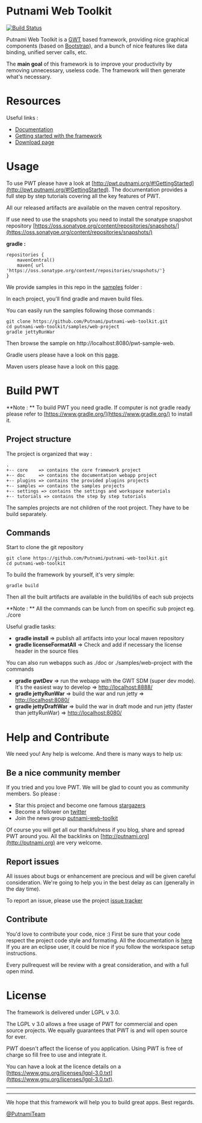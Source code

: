 Putnami Web Toolkit
===================

[![Build Status](https://travis-ci.org/Putnami/putnami-web-toolkit.svg?branch=master)](https://travis-ci.org/Putnami/putnami-web-toolkit)

Putnami Web Toolkit is a [GWT](http://www.gwtproject.org/) based framework, providing nice graphical components (based on [Bootstrap](http://www.getbootstrap.com/)), and a bunch of nice features like data binding, unified server calls, etc.

The **main goal** of this framework is to improve your productivity by removing unnecessary, useless code. The framework will then generate what's necessary.

# Resources
Useful links :

* [Documentation](http://pwt.putnami.org/)
* [Getting started with the framework](http://pwt.putnami.org/#!GettingStarted)
* [Download page](http://pwt.putnami.org/#!Download)

# Usage #
To use PWT please have a look at [http://pwt.putnami.org/#!GettingStarted](http://pwt.putnami.org/#!GettingStarted). The documentation provides a full step by step tutorials covering all the key features of PWT.

All our released artifacts are available on the maven central repository.

If use need to use the snapshots you need to install the sonatype snapshot repository [https://oss.sonatype.org/content/repositories/snapshots/](https://oss.sonatype.org/content/repositories/snapshots/)

**gradle :**

```
repositories {
	mavenCentral()
	maven{ url 'https://oss.sonatype.org/content/repositories/snapshots/'}
}
```

We provide samples in this repo in the [samples](https://github.com/Putnami/putnami-web-toolkit/tree/master/samples) folder :

In each project, you'll find gradle and maven build files.

You can easily run the samples following those commands :

```
git clone https://github.com/Putnami/putnami-web-toolkit.git
cd putnami-web-toolkit/samples/web-project
gradle jettyRunWar
```

Then browse the sample on http://localhost:8080/pwt-sample-web.

Gradle users please have a look on this [page](https://github.com/Putnami/putnami-web-toolkit/wiki/GradleUsage).

Maven users please have a look on this [page](https://github.com/Putnami/putnami-web-toolkit/wiki/MavenUsage).


# Build PWT #

**Note : ** To build PWT you need gradle. If computer is not gradle ready please refer to [https://www.gradle.org/](https://www.gradle.org/) to install it.

## Project structure ##

The project is organized that way :

```
.
+-- core    => contains the core framework project
+-- doc     => contains the documentation webapp project
+-- plugins => contains the provided plugins projects
+-- samples => contains the samples projects
+-- settings => contains the settings and workspace materials
+-- tutorials => contains the step by step tutorials
```
The samples projects are not children of the root project. They have to be build separately.

## Commands ##

Start to clone the git repository

```
git clone https://github.com/Putnami/putnami-web-toolkit.git
cd putnami-web-toolkit
```

To build the framework by yourself, it's very simple:

```
gradle build
```

Then all the built artifacts are available in the build/libs of each sub projects

**Note : ** All the commands can be lunch from on specific sub project eg. ./core

Useful gradle tasks:

* **gradle install** => publish all artifacts into your local maven repository
* **gradle licenseFormatAll** => Check and add if necessary the license header in the source files

You can also run webapps such as ./doc or ./samples/web-project with the commands

* **gradle gwtDev** => run the webapp with the GWT SDM (super dev mode). It's the easiest way to develop => [http://localhost:8888/](http://localhost:8888/)
* **gradle jettyRunWar** => build the war and run jetty => [http://localhost:8080/](http://localhost:8080/)
* **gradle jettyDraftWar** => build the war in draft mode and run jetty (faster than jettyRunWar) => [http://localhost:8080/](http://localhost:8080/)

# Help and Contribute #
We need you!
Any help is welcome. And there is many ways to help us:

## Be a nice community member ##
If you tried and you love PWT. We will be glad to count you as community members. So please :

* Star this project and become one famous [stargazers](https://github.com/Putnami/putnami-web-toolkit/stargazers)
* Become a follower on [twitter](https://twitter.com/PutnamiTeam)
* Join the news group [putnami-web-toolkit](https://groups.google.com/forum/#!forum/putnami-web-toolkit)

Of course you will get all our thankfulness if you blog, share and spread PWT around you. All the backlinks on [http://putnami.org](http://putnami.org) are very welcome.

## Report issues ##
All issues about bugs or enhancement are precious and will be given careful consideration. We're going to help you in the best delay as can (generally in the day time).

To report an issue, please use the project [issue tracker](https://github.com/Putnami/putnami-web-toolkit/issues)

## Contribute ##

You'd love to contribute your code, nice :)
First be sure that your code respect the project code style and formating. 
All the documentation is [here](https://github.com/Putnami/putnami-web-toolkit/blob/master/settings/README.md)
If you are an eclipse user, it could be nice if you follow the workspace setup instructions.

Every pullrequest will be review with a great consideration, and with a full open mind. 


# License
The framework is delivered under LGPL v 3.0.

The LGPL v 3.0 allows a free usage of PWT for commercial and open source projects.
We equally guarantees that PWT is and will open source for ever.

PWT doesn't affect the license of you application. Using PWT is free of charge so fill free to use and integrate it.

You can have a look at the licence details on a [https://www.gnu.org/licenses/lgpl-3.0.txt](https://www.gnu.org/licenses/lgpl-3.0.txt).


---

---

We hope that this framework will help you to build great apps. Best regards.

[@PutnamiTeam](https://github.com/putnami)
